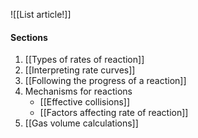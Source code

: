![[List article!]]

#### Sections
1. [[Types of rates of reaction]]
2. [[Interpreting rate curves]]
3. [[Following the progress of a reaction]]
4. Mechanisms for reactions
	- [[Effective collisions]]
	- [[Factors affecting rate of reaction]]
5. [[Gas volume calculations]]
